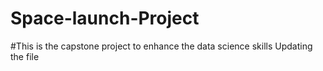 # Space-launch-Project
#This is the capstone project to enhance the data science skills 
Updating the file 
